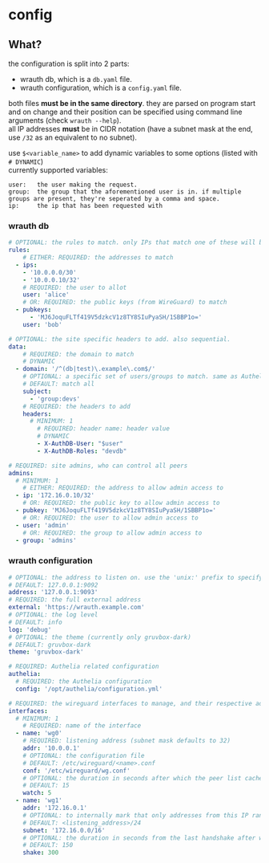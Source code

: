 # config

## What?

the configuration is split into 2 parts:
- wrauth db, which is a `db.yaml` file.
- wrauth configuration, which is a `config.yaml` file.

both files **must be in the same directory**. they are parsed on program start and on change and their position can be specified using command line arguments (check `wrauth --help`).  
all IP addresses **must** be in CIDR notation (have a subnet mask at the end, use `/32` as an equivalent to no subnet).

use `$<variable_name>` to add dynamic variables to some options (listed with `# DYNAMIC`)  
currently supported variables:
```
user:   the user making the request.
group:  the group that the aforementioned user is in. if multiple groups are present, they're seperated by a comma and space.
ip:     the ip that has been requested with
```

### wrauth db

```yaml
# OPTIONAL: the rules to match. only IPs that match one of these will be authorized. applied sequentially.
rules:
    # EITHER: REQUIRED: the addresses to match
  - ips:
    - '10.0.0.0/30'
    - '10.0.0.10/32'
    # REQUIRED: the user to allot
    user: 'alice'
    # OR: REQUIRED: the public keys (from WireGuard) to match
  - pubkeys: 
      - 'MJ6JoquFLTf419V5dzkcV1z8TY8SIuPyaSH/1SBBP1o='
    user: 'bob'

# OPTIONAL: the site specific headers to add. also sequential.
data:
    # REQUIRED: the domain to match
    # DYNAMIC
  - domain: '/^(db|test)\.example\.com$/'
    # OPTIONAL: a specific set of users/groups to match. same as Authelia subject
    # DEFAULT: match all
    subject:
      - 'group:devs'
    # REQUIRED: the headers to add
    headers:
      # MINIMUM: 1
        # REQUIRED: header name: header value
        # DYNAMIC
        - X-AuthDB-User: "$user"
        - X-AuthDB-Roles: "devdb"

# REQUIRED: site admins, who can control all peers
admins:
  # MINIMUM: 1
    # EITHER: REQUIRED: the address to allow admin access to
  - ip: '172.16.0.10/32'
    # OR: REQUIRED: the public key to allow admin access to
  - pubkey: 'MJ6JoquFLTf419V5dzkcV1z8TY8SIuPyaSH/1SBBP1o='
    # OR: REQUIRED: the user to allow admin access to
  - user: 'admin'
    # OR: REQUIRED: the group to allow admin access to
  - group: 'admins'
```

### wrauth configuration

```yaml
# OPTIONAL: the address to listen on. use the 'unix:' prefix to specify a unix domain path
# DEFAULT: 127.0.0.1:9092
address: '127.0.0.1:9093'
# REQUIRED: the full external address
external: 'https://wrauth.example.com'
# OPTIONAL: the log level
# DEFAULT: info
log: 'debug'
# OPTIONAL: the theme (currently only gruvbox-dark)
# DEFAULT: gruvbox-dark
theme: 'gruvbox-dark'

# REQUIRED: Authelia related configuration
authelia:
  # REQUIRED: the Authelia configuration
  config: '/opt/authelia/configuration.yml'

# REQUIRED: the wireguard interfaces to manage, and their respective addresses
interfaces:
  # MINIMUM: 1
    # REQUIRED: name of the interface
  - name: 'wg0'
    # REQUIRED: listening address (subnet mask defaults to 32)
    addr: '10.0.0.1'
    # OPTIONAL: the configuration file
    # DEFAULT: /etc/wireguard/<name>.conf
    conf: '/etc/wireguard/wg.conf'
    # OPTIONAL: the duration in seconds after which the peer list cache is updated (happens on a request that misses cache as well)
    # DEFAULT: 15
    watch: 5
  - name: 'wg1'
    addr: '172.16.0.1'
    # OPTIONAL: to internally mark that only addresses from this IP range will be allowed
    # DEFAULT: <listening_address>/24
    subnet: '172.16.0.0/16'
    # OPTIONAL: the duration in seconds from the last handshake after which the connection is considered "closed"
    # DEFAULT: 150
    shake: 300
```